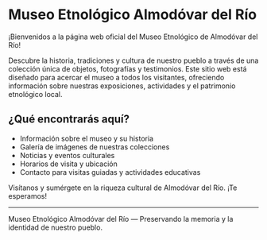 # Museo Etnológico Almodóvar del Río

¡Bienvenidos a la página web oficial del Museo Etnológico de Almodóvar del Río!

Descubre la historia, tradiciones y cultura de nuestro pueblo a través de una colección única de objetos, fotografías y testimonios. Este sitio web está diseñado para acercar el museo a todos los visitantes, ofreciendo información sobre nuestras exposiciones, actividades y el patrimonio etnológico local.

## ¿Qué encontrarás aquí?
- Información sobre el museo y su historia
- Galería de imágenes de nuestras colecciones
- Noticias y eventos culturales
- Horarios de visita y ubicación
- Contacto para visitas guiadas y actividades educativas

Visítanos y sumérgete en la riqueza cultural de Almodóvar del Río. ¡Te esperamos!

---

Museo Etnológico Almodóvar del Río — Preservando la memoria y la identidad de nuestro pueblo.